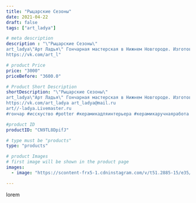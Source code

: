 ```yaml
---
title: "Рыцарские Сезоны"
date: 2021-04-22
draft: false
tags: ["art_ladya"]

# meta description
description : "\"Рыцарские Сезоны\" 
art_ladya\"Арт Ладья\" Гончарная мастерская в Нижнем Новгороде. Изготовление керамики и мастер//-классы по обучению. 
https://vk.com/art_l"

# product Price
price: "3000"
priceBefore: "3600.0"

# Product Short Description
shortDescription: "\"Рыцарские Сезоны\" 
art_ladya\"Арт Ладья\" Гончарная мастерская в Нижнем Новгороде. Изготовление керамики и мастер//-классы по обучению. 
https://vk.com/art_ladya art_ladya@mail.ru 
art//-ladya.Livemaster.ru
#гончар #исскуство #potter #керамикадляинтерьера #керамикаручнаяработа #гончарнаямастерская #рыцарскиесезоны #handmade #посудаизглины #керамика #гончарнаяпосуда #эксклюзивнаякерамика #dishes #decor #ceramicar #сувенир #claygoods #выборг #earthenware #ceramic #design #restaurant #ceramicart  #авторскаякерамика #bowl #dish #тарелка #plate"

#product ID
productID: "CN9TL8DpifJ"

# type must be "products"
type: "products"

# product Images
# first image will be shown in the product page
images:
  - image: "https://scontent-frx5-1.cdninstagram.com/v/t51.2885-15/e35/176008897_914606736045083_3101726249288935288_n.jpg?_nc_ht=scontent-frx5-1.cdninstagram.com&_nc_cat=111&_nc_ohc=lXnDEX3sEWMAX8gmnrH&edm=APU89FABAAAA&ccb=7-4&oh=e027b7f280b087bd395f69cd05a535f6&oe=612AE501&_nc_sid=86f79a&ig_cache_key=MjU1NzI4NDU0NjY5OTk5NTA4MQ%3D%3D.2-ccb7-4"

---
```

lorem
